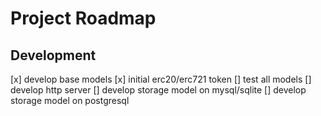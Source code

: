 # Project Roadmap

## Development
[x] develop base models
[x] initial erc20/erc721 token
[] test all models
[] develop http server
[] develop storage model on mysql/sqlite
[] develop storage model on postgresql
